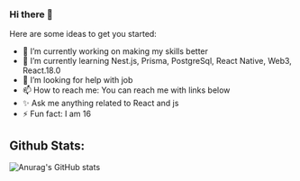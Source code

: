### Hi there 👋

Here are some ideas to get you started:

- 🔭 I’m currently working on making my skills better
- 🌱 I’m currently learning Nest.js, Prisma, PostgreSql, React Native, Web3, React.18.0
- 👀 I’m looking for help with job
- 📫 How to reach me: You can reach me with links below
- ✨ Ask me anything related to React and js
- ⚡ Fun fact: I am 16

## Github Stats:
![Anurag's GitHub stats](https://github-readme-stats.vercel.app/api?username=UkrainiAnt&count_private=true)
